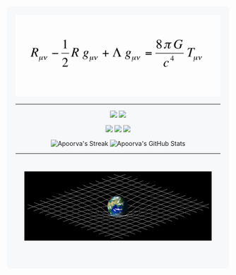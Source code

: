 <div style="background-color: #f6f8fa; padding: 20px; border-radius: 8px; margin: 20px 0;">
<div align="center">
<img src="images/einsteinfieldeq.jpg" title="Einstein field equations" width="500"/>
</div>

---
<p align="center">
  <img src="https://komarev.com/ghpvc/?username=apoorva-info&color=blue&style=flat-square&label=Profile+Views">
  <img src="https://img.shields.io/github/followers/apoorva-info?label=Followers&style=social">
</p>

<p align="center">
  <a href="mailto:apoorvaagupta.info@gmail.com"><img src="https://img.shields.io/badge/Email-apoorvaagupta.info%40gmail.com-blue?style=flat-square&logo=gmail"></a>
  <a href="https://www.linkedin.com/in/apoorva-gupta-ag2005/"><img src="https://img.shields.io/badge/LinkedIn-apoorva--gupta--ag2005-blue?style=flat-square&logo=linkedin"></a>
  <a href="https://leetcode.com/u/apoorva-info/"><img src="https://img.shields.io/badge/LeetCode-apoorva--info-blue?style=flat-square&logo=leetcode"></a>
</p>

<p align="center">
  <img src="https://github-readme-streak-stats.herokuapp.com/?user=apoorva-info&theme=tokyonight" alt="Apoorva's Streak" height="150">
  <img src="https://github-readme-stats.vercel.app/api?username=apoorva-info&show_icons=true&theme=tokyonight" alt="Apoorva's GitHub Stats" height="150">
</p>

---

<div style="background-color: #f6f8fa; padding: 20px; border-radius: 8px; margin: 20px 0;">
<div align="center">
<img src="images/Spacetime_lattice.png" title="Spacetime Lattice" width="500"/>
</div>
</div>